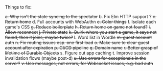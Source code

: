

Things to fix:

~~a. Why isn't the state syncing to the spectator~~
b. Fix Elm HTTP support ?
~~c. Return home~~
d. Full accounts with WebAuthn
~~e. Color things~~
f. Isolate each game's CSS
~~g. Reduce boilerplate~~
~~h. Return home on game not found?~~
~~i. Allow reconnect~~
~~j. Private state~~
~~k. Quirk where you start a game, it says not found, then it joins, maybe twice?~~
l. Word list in Wordle
~~m. guest account auth~~
~~n. Fix routing issues esp. one first load~~
~~o. Make sure to clear guest account after expiration~~
~~p. CI/CD pipeline~~
~~q. Domain name~~
~~r. Better grasp of lifetime of Durable Objects~~
s. Figure out app caching
t. Improve session invalidation flows (maybe post-d)
~~u. Use errors for exceptionals in the server?~~
~~v. Use messages, not errors, for Websocket issues, e.g. bad auth~~
